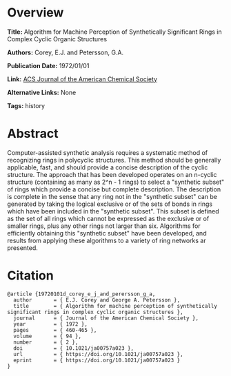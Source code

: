 # Overview
**Title:**
Algorithm for Machine Perception of Synthetically Significant Rings in Complex Cyclic Organic Structures

**Authors:**
Corey, E.J. and Petersson, G.A.

**Publication Date:**
1972/01/01

**Link:**
[ACS Journal of the American Chemical Society](https://pubs.acs.org/doi/10.1021/ja00757a023)

**Alternative Links:**
None

**Tags:**
history


# Abstract
Computer-assisted synthetic analysis requires a systematic method of recognizing rings in polycyclic structures.
This method should be generally applicable, fast, and should provide a concise description of the cyclic structure.
The approach that has been developed operates on an n-cyclic structure (containing as many as 2^n - 1 rings) to select a "synthetic subset" of rings which provide a concise but complete description.
The description is complete in the sense that any ring not in the "synthetic subset" can be generated by taking the logical exclusive or of the sets of bonds in rings which have been included in the "synthetic subset".
This subset is defined as the set of all rings which cannot be expressed as the exclusive or of smaller rings, plus any other rings not larger than six.
Algorithms for efficiently obtaining this "synthetic subset" have been developed, and results from applying these algorithms to a variety of ring networks ar presented.


# Citation
```
@article {19720101d_corey_e_j_and_perersson_g_a,
  author       = { E.J. Corey and George A. Petersson },
  title        = { Algorithm for machine perception of synthetically significant rings in complex cyclic organic structures },
  journal      = { Journal of the American Chemical Society },
  year         = { 1972 },
  pages        = { 460-465 },
  volume       = { 94 },
  number       = { 2 },
  doi          = { 10.1021/ja00757a023 },
  url          = { https://doi.org/10.1021/ja00757a023 },
  eprint       = { https://doi.org/10.1021/ja00757a023 }
}
```
